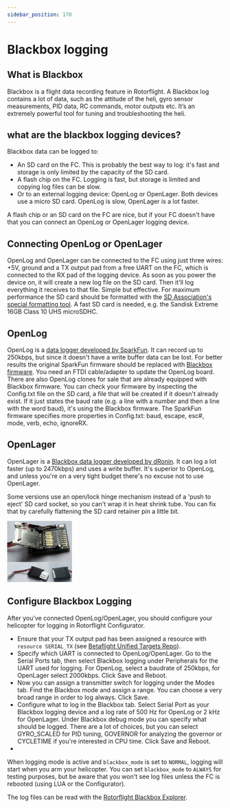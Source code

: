 ```yaml
---
sidebar_position: 170
---
```


# Blackbox logging

## What is Blackbox

Blackbox is a flight data recording feature in Rotorflight. A Blackbox log contains a lot of data, such as the attitude of the heli, gyro sensor measurements, PID data,  RC commands, motor outputs etc. It’s an extremely powerful tool for tuning and troubleshooting the heli.

## what are the blackbox logging devices?

Blackbox data can be logged to:

* An SD card on the FC. This is probably the best way to log: it's fast and storage is only limited by the capacity of the SD card.
* A flash chip on the FC. Logging is fast, but storage is limited and copying log files can be slow.
* Or to an external logging device: OpenLog or OpenLager. Both devices use a micro SD card. OpenLog is slow, OpenLager is a lot faster.
  
A flash chip or an SD card on the FC are nice, but if your FC doesn't have that you can connect an OpenLog or OpenLager logging device.

## Connecting OpenLog or OpenLager

OpenLog and OpenLager can be connected to the FC using just three wires: +5V, ground and a TX output pad from a free UART on the FC, which is connected to the RX pad of the logging device. As soon as you power the device on, it will create a new log file on the SD card. Then it'll log everything it receives to that file. Simple but effective. For maximum performance the SD card should be formatted with the [SD Association's special formatting tool](https://www.sdcard.org/downloads/formatter/). A fast SD card is needed, e.g. the Sandisk Extreme 16GB Class 10 UHS microSDHC.

## OpenLog

OpenLog is a [data logger developed by SparkFun](https://www.sparkfun.com/products/13712). It can record up to 250kbps, but since it doesn't have a write buffer data can be lost. For better results the original SparkFun firmware should be replaced with [Blackbox firmware](https://github.com/cleanflight/blackbox-firmware). You need an FTDI cable/adapter to update the OpenLog board. There are also OpenLog clones for sale that are already equipped with Blackbox firmware. You can check your firmware by inspecting the Config.txt file on the SD card, a file that will be created if it doesn't already exist. If it just states the baud rate (e.g. a line with a number and then a line with the word baud), it's using the Blackbox firmware. The SparkFun firmware specifies more properties in Config.txt: baud, escape, esc#, mode, verb, echo, ignoreRX.

## OpenLager

OpenLager is a [Blackbox data logger developed by dRonin](https://github.com/d-ronin/openlager/wiki). It can log a lot faster (up to 2470kbps) and uses a write buffer. It's superior to OpenLog, and unless you're on a very tight budget there's no excuse not to use OpenLager.

Some versions use an open/lock hinge mechanism instead of a 'push to eject' SD card socket, so you can't wrap it in heat shrink tube. You can fix that by carefully flattening the SD card retainer pin a little bit.

<img src="./img/OpenLager-slide-in-fix.png" width="30%" height="30%">

## Configure Blackbox Logging

After you've connected OpenLog/OpenLager, you should configure your helicopter for logging in Rotorflight Configurator.

* Ensure that your TX output pad has been assigned a resource with `resource SERIAL_TX` (see [Betaflight Unified Targets Repo](https://github.com/betaflight/unified-targets/tree/master/configs/default)).
* Specify which UART is connected to OpenLog/OpenLager. Go to the Serial Ports tab, then select Blackbox logging under Peripherals for the UART used for logging. For OpenLog, select a baudrate of 250kbps, for OpenLager select 2000kbps. Click Save and Reboot.
* Now you can assign a transmitter switch for logging under the Modes tab. Find the Blackbox mode and assign a range. You can choose a very broad range in order to log always. Click Save.
* Configure what to log in the Blackbox tab. Select Serial Port as your Blackbox logging device and a log rate of 500 Hz for OpenLog or 2 kHz for OpenLager. Under Blackbox debug mode you can specify what should be logged. There are a lot of choices, but you can select GYRO_SCALED for PID tuning, GOVERNOR for analyzing the governor or CYCLETIME if you're interested in CPU time. Click Save and Reboot.
* 
When logging mode is active and `blackbox_mode` is set to `NORMAL`, logging will start when you arm your helicopter. You can set `blackbox_mode` to `ALWAYS` for testing purposes, but be aware that you won't see log files unless the FC is rebooted (using LUA or the Configurator).

The log files can be read with the [Rotorflight Blackbox Explorer](https://github.com/rotorflight/rotorflight-blackbox).
